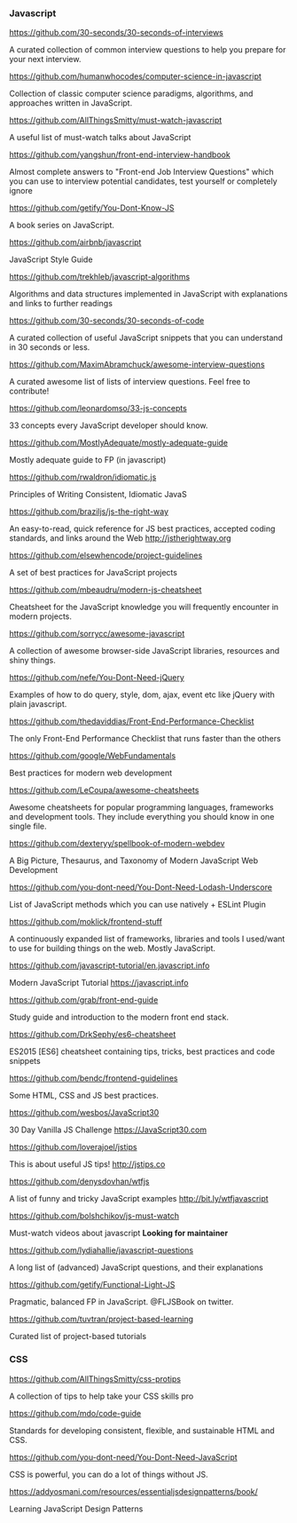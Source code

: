 ### Javascript

https://github.com/30-seconds/30-seconds-of-interviews

A curated collection of common interview questions to help you prepare for your next interview. 

https://github.com/humanwhocodes/computer-science-in-javascript

Collection of classic computer science paradigms, algorithms, and approaches written in JavaScript.

https://github.com/AllThingsSmitty/must-watch-javascript

A useful list of must-watch talks about JavaScript

https://github.com/yangshun/front-end-interview-handbook

Almost complete answers to "Front-end Job Interview Questions" which you can use to interview potential candidates, test yourself or completely ignore

https://github.com/getify/You-Dont-Know-JS

A book series on JavaScript.

https://github.com/airbnb/javascript

JavaScript Style Guide

https://github.com/trekhleb/javascript-algorithms

Algorithms and data structures implemented in JavaScript with explanations and links to further readings

https://github.com/30-seconds/30-seconds-of-code

A curated collection of useful JavaScript snippets that you can understand in 30 seconds or less.

https://github.com/MaximAbramchuck/awesome-interview-questions

A curated awesome list of lists of interview questions. Feel free to contribute!

https://github.com/leonardomso/33-js-concepts

33 concepts every JavaScript developer should know.

https://github.com/MostlyAdequate/mostly-adequate-guide

Mostly adequate guide to FP (in javascript)

https://github.com/rwaldron/idiomatic.js

Principles of Writing Consistent, Idiomatic JavaS

https://github.com/braziljs/js-the-right-way

An easy-to-read, quick reference for JS best practices, accepted coding standards, and links around the Web http://jstherightway.org

https://github.com/elsewhencode/project-guidelines

A set of best practices for JavaScript projects

https://github.com/mbeaudru/modern-js-cheatsheet

Cheatsheet for the JavaScript knowledge you will frequently encounter in modern projects.

https://github.com/sorrycc/awesome-javascript

A collection of awesome browser-side JavaScript libraries, resources and shiny things.

https://github.com/nefe/You-Dont-Need-jQuery

Examples of how to do query, style, dom, ajax, event etc like jQuery with plain javascript.

https://github.com/thedaviddias/Front-End-Performance-Checklist

The only Front-End Performance Checklist that runs faster than the others 

https://github.com/google/WebFundamentals

Best practices for modern web development 

https://github.com/LeCoupa/awesome-cheatsheets

Awesome cheatsheets for popular programming languages, frameworks and development tools. They include everything you should know in one single file. 

https://github.com/dexteryy/spellbook-of-modern-webdev

A Big Picture, Thesaurus, and Taxonomy of Modern JavaScript Web Development

https://github.com/you-dont-need/You-Dont-Need-Lodash-Underscore

List of JavaScript methods which you can use natively + ESLint Plugin

https://github.com/moklick/frontend-stuff

A continuously expanded list of frameworks, libraries and tools I used/want to use for building things on the web. Mostly JavaScript.

https://github.com/javascript-tutorial/en.javascript.info

Modern JavaScript Tutorial https://javascript.info

https://github.com/grab/front-end-guide

Study guide and introduction to the modern front end stack.

https://github.com/DrkSephy/es6-cheatsheet

ES2015 [ES6] cheatsheet containing tips, tricks, best practices and code snippets

https://github.com/bendc/frontend-guidelines

Some HTML, CSS and JS best practices.

https://github.com/wesbos/JavaScript30

30 Day Vanilla JS Challenge https://JavaScript30.com

https://github.com/loverajoel/jstips

This is about useful JS tips! http://jstips.co

https://github.com/denysdovhan/wtfjs

A list of funny and tricky JavaScript examples http://bit.ly/wtfjavascript

https://github.com/bolshchikov/js-must-watch

Must-watch videos about javascript **Looking for maintainer**

https://github.com/lydiahallie/javascript-questions

A long list of (advanced) JavaScript questions, and their explanations

https://github.com/getify/Functional-Light-JS

Pragmatic, balanced FP in JavaScript. @FLJSBook on twitter.

https://github.com/tuvtran/project-based-learning

Curated list of project-based tutorials

### CSS

https://github.com/AllThingsSmitty/css-protips

A collection of tips to help take your CSS skills pro

https://github.com/mdo/code-guide

Standards for developing consistent, flexible, and sustainable HTML and CSS.

https://github.com/you-dont-need/You-Dont-Need-JavaScript

CSS is powerful, you can do a lot of things without JS.







https://addyosmani.com/resources/essentialjsdesignpatterns/book/

Learning JavaScript Design Patterns
